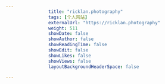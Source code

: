 ---
                title: "ricklan.photography"
                tags: [个人网站]
                externalUrl: "https://ricklan.photography"
                weight: 511
                showDate: false
                showAuthor: false
                showReadingTime: false
                showEdit: false
                showLikes: false
                showViews: false
                layoutBackgroundHeaderSpace: false
                ---

